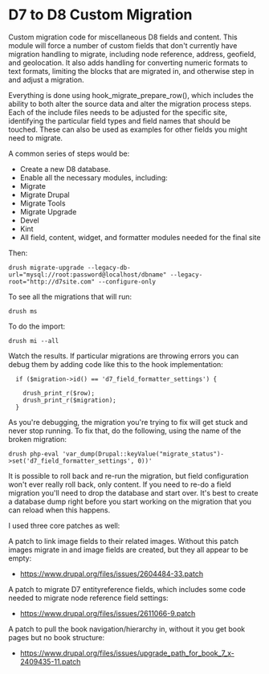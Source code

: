 # D7 to D8 Custom Migration

Custom migration code for miscellaneous D8 fields and content. This module will force a number
of custom fields that don't currently have migration handling to migrate, including node reference,
address, geofield, and geolocation. It also adds handling for converting numeric formats to text
formats, limiting the blocks that are migrated in, and otherwise step in and adjust a migration.

Everything is done using hook_migrate_prepare_row(), which includes the ability to both alter the
source data and alter the migration process steps. Each of the include files needs to be adjusted
for the specific site, identifying the particular field types and field names that should be touched.
These can also be used as examples for other fields you might need to migrate.

A common series of steps would be:

- Create a new D8 database.
- Enable all the necessary modules, including:
 - Migrate
 - Migrate Drupal
 - Migrate Tools
 - Migrate Upgrade
 - Devel
 - Kint
 - All field, content, widget, and formatter modules needed for the final site

Then:

```
drush migrate-upgrade --legacy-db-url="mysql://root:password@localhost/dbname" --legacy-root="http://d7site.com" --configure-only
```

To see all the migrations that will run:
```
drush ms
```

To do the import:
```
drush mi --all
```

Watch the results. If particular migrations are throwing errors you can debug them by adding code like this to the hook implementation:
```
  if ($migration->id() == 'd7_field_formatter_settings') {

    drush_print_r($row);
    drush_print_r($migration);
  }

```
As you're debugging, the migration you're trying to fix will get stuck and never stop running. To fix that, do the following, using the name of the broken migration:
```
drush php-eval 'var_dump(Drupal::keyValue("migrate_status")->set('d7_field_formatter_settings', 0))'
```

It is possible to roll back and re-run the migration, but field configuration won't ever really roll back, only content. If you need to re-do a field
migration you'll need to drop the database and start over. It's best to create a database dump right before you start working on the migration that you
can reload when this happens.

I used three core patches as well:

A patch to link image fields to their related images. Without this patch images migrate in and image fields are created, but they all appear to be empty:
- https://www.drupal.org/files/issues/2604484-33.patch

A patch to migrate D7 entityreference fields, which includes some code needed to migrate node reference field settings:
- https://www.drupal.org/files/issues/2611066-9.patch

A patch to pull the book navigation/hierarchy in, without it you get book pages but no book structure:
- https://www.drupal.org/files/issues/upgrade_path_for_book_7_x-2409435-11.patch



